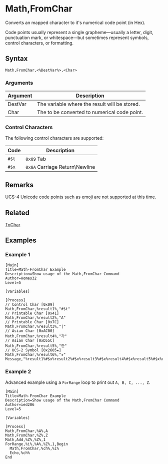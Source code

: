 # Math,FromChar

Converts an mapped character to it's numerical code point (in Hex).

Code points usually represent a single grapheme—usually a letter, digit, punctuation mark, or whitespace—but sometimes represent symbols, control characters, or formatting.

## Syntax

```pebakery
Math,FromChar,<%DestVar%>,<Char>
```

### Arguments

| Argument | Description |
| --- | --- |
| DestVar | The variable where the result will be stored. |
| Char | The to be converted to numerical code point. |

### Control Characters

The following control characters are supported:

| Code | Description |
| --- | --- |
| `#$t` | `0x09` Tab |
| `#$x` | `0x0A` Carriage Return\Newline |

## Remarks

UCS-4 Unicode code points such as emoji are not supported at this time.

## Related

[ToChar](./ToChar.md)

## Examples

### Example 1

```pebakery
[Main]
Title=Math-FromChar Example
Description=Show usage of the Math,FromChar Command
Author=Homes32
Level=5

[Variables]

[Process]
// Control Char [0x09]
Math,FromChar,%result1%,"#$t"
// Printable Char [0x41]
Math,FromChar,%result2%,"A"
// Printable Char [0x7C]
Math,FromChar,%result3%,"|"
// Asian Char [0xAC00]
Math,FromChar,%result4%,"가"
// Asian Char [0xD55C]
Math,FromChar,%result5%,"한"
// UCS-2 Symbol [0x2605★]
Math,FromChar,%result6%,"★"
Message,"%result1%#$x%result2%#$x%result3%#$x%result4%#$x%result5%#$x%result6%#$x"
```

### Example 2

Advanced example using a `ForRange` loop to print out `A, B, C, ..., Z`.

```pebakery
[Main]
Title=Math-FromChar Example
Description=Show usage of the Math,FromChar Command
Author=ied206
Level=5

[Variables]

[Process]
Math,FromChar,%A%,A
Math,FromChar,%Z%,Z
Math,Add,%Z%,%Z%,1
ForRange,%i%,%A%,%Z%,1,Begin
  Math,FromChar,%ch%,%i%
  Echo,%ch%
End
```